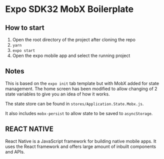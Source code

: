 # Expo SDK32 MobX Boilerplate

## How to start

1. Open the root directory of the project after cloning the repo
2. `yarn`
3. `expo start`
4. Open the expo mobile app and select the running project

## Notes

This is based on the `expo init` tab template but with MobX added for state management. The home screen has been modified to allow changing of 2 state variables to give you an idea of how it works.

The state store can be found in `stores/Application.State.Mobx.js`.

It also includes `mobx-persist` to allow state to be saved to `asyncStorage`.

## REACT NATIVE

React Native is a JavaScript framework for building native mobile apps. It uses the React framework and offers large amount of inbuilt components and APIs.
